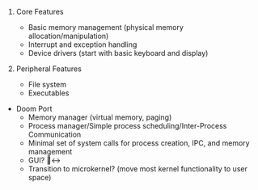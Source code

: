 1. Core Features
	- Basic memory management (physical memory allocation/manipulation)
	- Interrupt and exception handling
	- Device drivers (start with basic keyboard and display)


2. Peripheral Features
	- File system
	- Executables
 - Doom Port
	- Memory manager (virtual memory, paging)
	- Process manager/Simple process scheduling/Inter-Process Communication
	- Minimal set of system calls for process creation, IPC, and memory management
	- GUI? 🙂‍↔️
	- Transition to microkernel? (move most kernel functionality to user space)